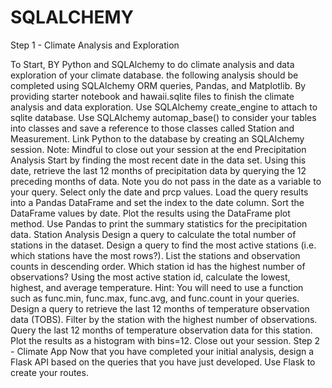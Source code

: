 # SQLALCHEMY

Step 1 - Climate Analysis and Exploration

To Start, BY Python and SQLAlchemy to do climate analysis and data exploration of your climate database. the following analysis should be completed using SQLAlchemy ORM queries, Pandas, and Matplotlib.
By providing starter notebook and hawaii.sqlite files to finish the climate analysis and data exploration.
Use SQLAlchemy create_engine to attach to sqlite database.
Use SQLAlchemy automap_base() to consider your tables into classes and save a reference to those classes called Station and Measurement.
Link Python to the database by creating an SQLAlchemy session.
Note: Mindful to close out your session at the end
Precipitation Analysis
Start by finding the most recent date in the data set.
Using this date, retrieve the last 12 months of precipitation data by querying the 12 preceding months of data. Note you do not pass in the date as a variable to your query.
Select only the date and prcp values.
Load the query results into a Pandas DataFrame and set the index to the date column.
Sort the DataFrame values by date.
Plot the results using the DataFrame plot method.
Use Pandas to print the summary statistics for the precipitation data.
Station Analysis
Design a query to calculate the total number of stations in the dataset.
Design a query to find the most active stations (i.e. which stations have the most rows?).
List the stations and observation counts in descending order.
Which station id has the highest number of observations?
Using the most active station id, calculate the lowest, highest, and average temperature.
Hint: You will need to use a function such as func.min, func.max, func.avg, and func.count in your queries.
Design a query to retrieve the last 12 months of temperature observation data (TOBS).
Filter by the station with the highest number of observations.
Query the last 12 months of temperature observation data for this station.
Plot the results as a histogram with bins=12.
Close out your session.
Step 2 - Climate App
Now that you have completed your initial analysis, design a Flask API based on the queries that you have just developed. Use Flask to create your routes.




